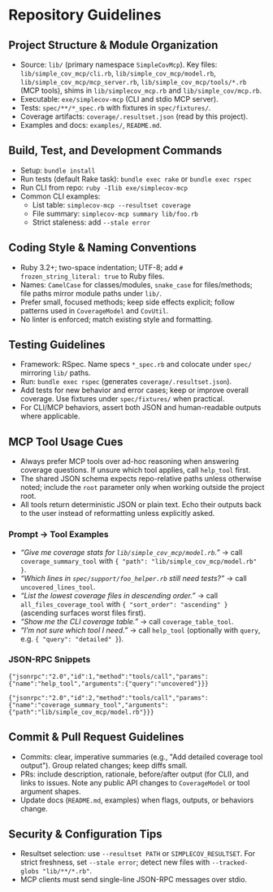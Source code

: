 # Repository Guidelines

## Project Structure & Module Organization
- Source: `lib/` (primary namespace `SimpleCovMcp`). Key files: `lib/simple_cov_mcp/cli.rb`, `lib/simple_cov_mcp/model.rb`, `lib/simple_cov_mcp/mcp_server.rb`, `lib/simple_cov_mcp/tools/*.rb` (MCP tools), shims in `lib/simplecov_mcp.rb` and `lib/simple_cov/mcp.rb`.
- Executable: `exe/simplecov-mcp` (CLI and stdio MCP server).
- Tests: `spec/**/*_spec.rb` with fixtures in `spec/fixtures/`.
- Coverage artifacts: `coverage/.resultset.json` (read by this project).
- Examples and docs: `examples/`, `README.md`.

## Build, Test, and Development Commands
- Setup: `bundle install`
- Run tests (default Rake task): `bundle exec rake` or `bundle exec rspec`
- Run CLI from repo: `ruby -Ilib exe/simplecov-mcp`
- Common CLI examples:
  - List table: `simplecov-mcp --resultset coverage`
  - File summary: `simplecov-mcp summary lib/foo.rb`
  - Strict staleness: add `--stale error`

## Coding Style & Naming Conventions
- Ruby 3.2+; two-space indentation; UTF-8; add `# frozen_string_literal: true` to Ruby files.
- Names: `CamelCase` for classes/modules, `snake_case` for files/methods; file paths mirror module paths under `lib/`.
- Prefer small, focused methods; keep side effects explicit; follow patterns used in `CoverageModel` and `CovUtil`.
- No linter is enforced; match existing style and formatting.

## Testing Guidelines
- Framework: RSpec. Name specs `*_spec.rb` and colocate under `spec/` mirroring `lib/` paths.
- Run: `bundle exec rspec` (generates `coverage/.resultset.json`).
- Add tests for new behavior and error cases; keep or improve overall coverage. Use fixtures under `spec/fixtures/` when practical.
- For CLI/MCP behaviors, assert both JSON and human-readable outputs where applicable.

## MCP Tool Usage Cues
- Always prefer MCP tools over ad-hoc reasoning when answering coverage questions. If unsure which tool applies, call `help_tool` first.
- The shared JSON schema expects repo-relative paths unless otherwise noted; include the `root` parameter only when working outside the project root.
- All tools return deterministic JSON or plain text. Echo their outputs back to the user instead of reformatting unless explicitly asked.

### Prompt → Tool Examples
- *“Give me coverage stats for `lib/simple_cov_mcp/model.rb`.”* → call `coverage_summary_tool` with `{ "path": "lib/simple_cov_mcp/model.rb" }`.
- *“Which lines in `spec/support/foo_helper.rb` still need tests?”* → call `uncovered_lines_tool`.
- *“List the lowest coverage files in descending order.”* → call `all_files_coverage_tool` with `{ "sort_order": "ascending" }` (ascending surfaces worst files first).
- *“Show me the CLI coverage table.”* → call `coverage_table_tool`.
- *“I’m not sure which tool I need.”* → call `help_tool` (optionally with `query`, e.g. `{ "query": "detailed" }`).

### JSON-RPC Snippets
```
{"jsonrpc":"2.0","id":1,"method":"tools/call","params":{"name":"help_tool","arguments":{"query":"uncovered"}}}
```
```
{"jsonrpc":"2.0","id":2,"method":"tools/call","params":{"name":"coverage_summary_tool","arguments":{"path":"lib/simple_cov_mcp/model.rb"}}}
```

## Commit & Pull Request Guidelines
- Commits: clear, imperative summaries (e.g., "Add detailed coverage tool output"). Group related changes; keep diffs small.
- PRs: include description, rationale, before/after output (for CLI), and links to issues. Note any public API changes to `CoverageModel` or tool argument shapes.
- Update docs (`README.md`, examples) when flags, outputs, or behaviors change.

## Security & Configuration Tips
- Resultset selection: use `--resultset PATH` or `SIMPLECOV_RESULTSET`. For strict freshness, set `--stale error`; detect new files with `--tracked-globs "lib/**/*.rb"`.
- MCP clients must send single-line JSON-RPC messages over stdio.
